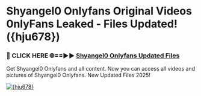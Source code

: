 # Shyangel0 Onlyfans Original Videos 0nlyFans Leaked - Files Updated! ({hju678})

<h3>🔴 CLICK HERE 🌐==►► <a href="https://tinyurl.com/ms9xzufz" rel="nofollow">Shyangel0 Onlyfans Updated Files</a></h3>

Get Shyangel0 Onlyfans and all content. Now you can access all videos and pictures of Shyangel0 Onlyfans. New Updated Files 2025!

[![{hju678}](https://i.imgur.com/PQ7UWWw.gif)](https://tinyurl.com/ms9xzufz)